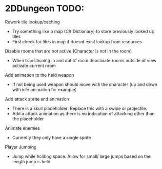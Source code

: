 # 2DDungeon TODO:

Rework tile lookup/caching
* Try something like a map (C# Dictionary) to store previously looked up tiles
* First check for tiles in map if doesnt exist lookup from resources

Disable rooms that are not active (Character is not in the room)
* When transitioning in and out of room deactivate rooms outside of view activate current room

Add animation to the held weapon
* If not being used weapon should move with the character (up and down with idle animation for example)

Add attack sprite and animation
* There is a skull placeholder. Replace this with a swipe or projectile.
* Add a attack animation as there is no indication of attacking other than the placeholder

Animate enemies
* Currently they only have a single sprite

Player Jumping
* Jump while holding space. Allow for small/ large jumps based on the length jump is held